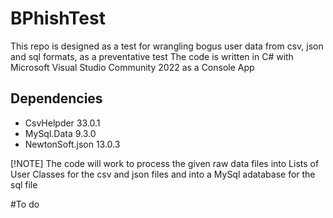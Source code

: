 # BPhishTest
This repo is designed as a test for wrangling bogus user data from csv, json and sql formats, as a preventative test
The code is written in C# with Microsoft Visual Studio Community 2022 as a Console App

## Dependencies
- CsvHelpder 33.0.1
- MySql.Data 9.3.0
- NewtonSoft.json 13.0.3

[!NOTE]
The code will work to process the given raw data files into Lists of User Classes for the csv and json files and into a MySql adatabase for the sql file

#To do


  
